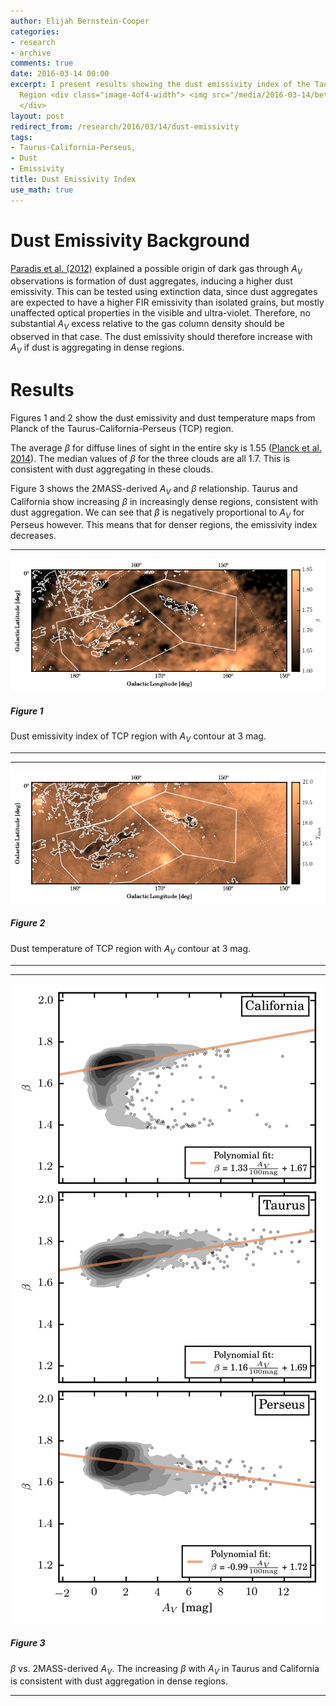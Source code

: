 ```yaml
---
author: Elijah Bernstein-Cooper
categories:
- research
- archive
comments: true
date: 2016-03-14 00:00
excerpt: I present results showing the dust emissivity index of the Taurus-California-Perseus
  Region <div class="image-4of4-width"> <img src="/media/2016-03-14/beta_map.png"/>
  </div>
layout: post
redirect_from: /research/2016/03/14/dust-emissivity
tags:
- Taurus-California-Perseus,
- Dust
- Emissivity
title: Dust Emissivity Index
use_math: true
---
```




# Dust Emissivity Background

[Paradis et al.
(2012)](https://ui.adsabs.harvard.edu/#abs/2012A&A...543A.103P/abstract)
explained a possible origin of dark gas through $A_V$ observations is formation
of dust aggregates, inducing a higher dust emissivity. This can be tested using
extinction data, since dust aggregates are expected to have a higher FIR
emissivity than isolated grains, but mostly unaffected optical properties in the
visible and ultra-violet. Therefore, no substantial $A_V$ excess relative to the
gas column density should be observed in that case. The dust emissivity should
therefore increase with $A_V$ if dust is aggregating in dense regions.

# Results

Figures 1 and 2 show the dust emissivity and dust temperature maps from Planck
of the Taurus-California-Perseus (TCP) region. 

The average $\beta$ for diffuse lines of sight in the entire sky is $1.55$
([Planck et al.  2014](http://adsabs.harvard.edu/abs/2014A%26A...571A..11P)).
The median values of $\beta$ for the three clouds are all $1.7$. This is
consistent with dust aggregating in these clouds.

Figure 3 shows the 2MASS-derived $A_V$ and $\beta$ relationship.  Taurus and
California show increasing $\beta$ in increasingly dense regions, consistent
with dust aggregation. We can see that $\beta$ is negatively proportional to
$A_V$ for Perseus however. This means that for denser regions, the emissivity
index decreases.

***

<div class="image-4of4-width">
  <img src="/media/2016-03-14/beta_map.png"/>
</div>

##### Figure 1

Dust emissivity index of TCP region with $A_V$ contour at 3 mag.

***

***

<div class="image-4of4-width">
  <img src="/media/2016-03-14/temp_map.png"/>
</div>

##### Figure 2

Dust temperature of TCP region with $A_V$ contour at 3 mag.

***

***

<div class="image-3of4-width" align="center">
  <img src="/media/2016-03-14/av_vs_beta.png"/>
</div>

##### Figure 3

$\beta$ vs. 2MASS-derived $A_V$. The increasing $\beta$ with $A_V$ in Taurus
and California is consistent with dust aggregation in dense regions. 

***